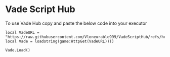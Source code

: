 # Vade Script Hub
 
To use Vade Hub copy and paste the below code into your executor 

```
local VadeURL = "https://raw.githubusercontent.com/Vloneurable999/VadeScriptHub/refs/heads/main/Main.lua"
local Vade = loadstring(game:HttpGet(VadeURL))()

Vade.Load()
```